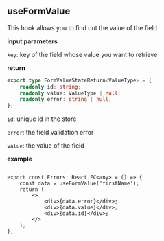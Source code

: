 
## useFormValue

This hook allows you to find out the value of the field

**input parameters**

`key`: key of the field whose value you want to retrieve

**return**

```ts
export type FormValueStateReturn<ValueType> = {
    readonly id: string;
    readonly value: ValueType | null;
    readonly error: string | null;
};
```

`id`: unique id in the store

`error`: the field validation error

`value`: the value of the field


**example**

```tsx

export const Errors: React.FC<any> = () => {
    const data = useFormValue('firstName');
    return (
        <>
            <div>{data.error}</div>;
            <div>{data.value}</div>;
            <div>{data.id}</div>;
        </>
    );
};

```